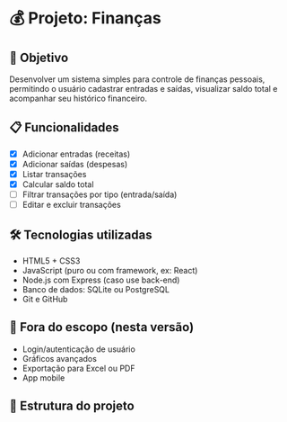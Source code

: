 # 💰 Projeto: Finanças

## 🧠 Objetivo
Desenvolver um sistema simples para controle de finanças pessoais, permitindo o usuário cadastrar entradas e saídas, visualizar saldo total e acompanhar seu histórico financeiro.

## 📋 Funcionalidades
- [x] Adicionar entradas (receitas)
- [x] Adicionar saídas (despesas)
- [x] Listar transações
- [x] Calcular saldo total
- [ ] Filtrar transações por tipo (entrada/saída)
- [ ] Editar e excluir transações

## 🛠️ Tecnologias utilizadas
- HTML5 + CSS3
- JavaScript (puro ou com framework, ex: React)
- Node.js com Express (caso use back-end)
- Banco de dados: SQLite ou PostgreSQL
- Git e GitHub

## 🚫 Fora do escopo (nesta versão)
- Login/autenticação de usuário
- Gráficos avançados
- Exportação para Excel ou PDF
- App mobile

## 📁 Estrutura do projeto
